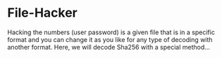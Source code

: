 # File-Hacker
Hacking the numbers (user password) is a given file that is in a specific format and you can change it as you like for any type of decoding with another format. Here, we will decode Sha256 with a special method...
